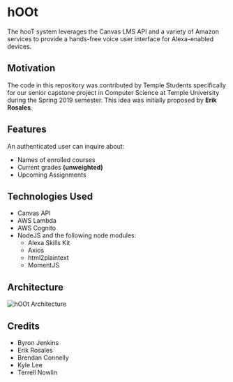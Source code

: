 # hOOt
The hooT system leverages the Canvas LMS API and a variety of Amazon services to provide a hands-free voice user interface for Alexa-enabled devices.

## Motivation
The code in this repository was contributed by Temple Students specifically for our  senior capstone project in Computer Science at Temple University during the Spring 2019 semester. This idea was initially proposed by **Erik Rosales**.

## Features
An authenticated user can inquire about:
* Names of enrolled courses
* Current grades **(unweighted)**
* Upcoming Assignments

## Technologies Used
* Canvas API
* AWS Lambda
* AWS Cognito
* NodeJS and the following node modules:
    * Alexa Skills Kit
    * Axios
    * html2plaintext
    * MomentJS

## Architecture
![hOOt Architecture](https://drive.google.com/uc?export=view&id=12PC_DFQ7AqUgcBkStzDF5K1Q-yZWW5QU)

## Credits
* Byron Jenkins
* Erik Rosales
* Brendan Connelly
* Kyle Lee
* Terrell Nowlin
